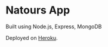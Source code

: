 # Natours App

Built using Node.js, Express, MongoDB

Deployed on [Heroku](https://natours-webs.herokuapp.com/).
